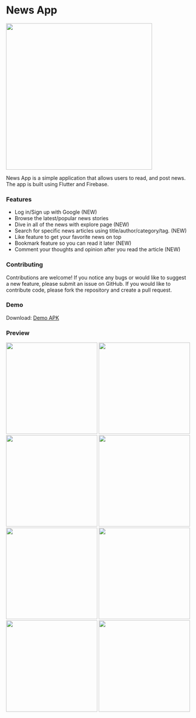 # News App
<img src="https://firebasestorage.googleapis.com/v0/b/news-app-v2-e2716.appspot.com/o/demo%2Flogo_main.png?alt=media&token=4d9187f3-8676-4501-8b08-53d6f31d5210" href="https://github.com/naim114/news_app" width="400" >

News App is a simple application that allows users to read, and post news. The app is built using Flutter and Firebase.

### Features
- Log in/Sign up with Google (NEW)
- Browse the latest/popular news stories
- Dive in all of the news with explore page (NEW)
- Search for specific news articles using title/author/category/tag. (NEW)
- Like feature to get your favorite news on top
- Bookmark feature so you can read it later (NEW)
- Comment your thoughts and opinion after you read the article (NEW)

### Contributing
Contributions are welcome! If you notice any bugs or would like to suggest a new feature, please submit an issue on GitHub. If you would like to contribute code, please fork the repository and create a pull request.

### Demo
Download: [Demo APK](https://firebasestorage.googleapis.com/v0/b/news-app-v2-e2716.appspot.com/o/demo%2F2.0.5.apk?alt=media&token=c96c9da5-67bd-4b07-8aa4-d6c61dcf7e1d)

### Preview
<img src="https://firebasestorage.googleapis.com/v0/b/news-app-v2-e2716.appspot.com/o/demo%2Flanding.png?alt=media&token=74a9f1d4-98e6-4584-9e19-4f376c8b0173" width="250" > 
<img src="https://firebasestorage.googleapis.com/v0/b/news-app-v2-e2716.appspot.com/o/demo%2Flanding_modal.png?alt=media&token=42645c40-eabd-4b60-a954-daf0cb5a00d7" width="250" > 
<img src="https://firebasestorage.googleapis.com/v0/b/news-app-v2-e2716.appspot.com/o/demo%2Flogin.png?alt=media&token=03178bee-e3e1-4255-976f-5c1169d702cf" width="250" > 
<img src="https://firebasestorage.googleapis.com/v0/b/news-app-v2-e2716.appspot.com/o/demo%2Fsignup.png?alt=media&token=7c9abfcb-32e2-49cc-93a4-da1b560ddcad" width="250" > 
<img src="https://firebasestorage.googleapis.com/v0/b/news-app-v2-e2716.appspot.com/o/demo%2Fhome.gif?alt=media&token=dab01e89-cea0-4216-83b7-3129d6a265da" width="250" > 
<img src="https://firebasestorage.googleapis.com/v0/b/news-app-v2-e2716.appspot.com/o/demo%2Fexplore.gif?alt=media&token=0020be28-abb8-4935-902d-9b9287d36ce0" width="250" > 
<img src="https://firebasestorage.googleapis.com/v0/b/news-app-v2-e2716.appspot.com/o/demo%2Fnoti.gif?alt=media&token=f1633b48-91fd-4796-b001-f348b3c9eb72" width="250" > 
<img src="https://firebasestorage.googleapis.com/v0/b/news-app-v2-e2716.appspot.com/o/demo%2Fprofile.png?alt=media&token=48c0971e-c24d-41e1-a98b-52989209d2a7" width="250" > 
